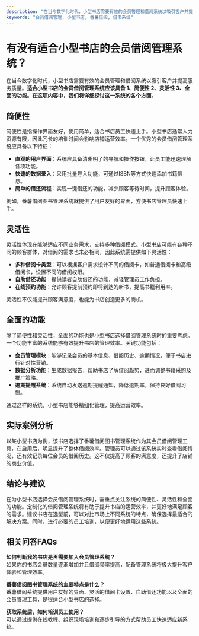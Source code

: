 ```yaml
---
description: "在当今数字化时代，小型书店需要有效的会员管理和借阅系统以吸引客户并提高服务质量。**适合小型书店的会员借阅管理系统应该具备 1、简便性 2、灵活性 3、全面的功能。在这项内容中，我们将详细探讨这一系统的各个方面**。"
keywords: "会员借阅管理, 小型书店, 番薯借阅, 借书系统"
---
```

# 有没有适合小型书店的会员借阅管理系统？

在当今数字化时代，小型书店需要有效的会员管理和借阅系统以吸引客户并提高服务质量。**适合小型书店的会员借阅管理系统应该具备 1、简便性 2、灵活性 3、全面的功能。在这项内容中，我们将详细探讨这一系统的各个方面**。

## 简便性

简便性是指操作界面友好，使用简单，适合书店员工快速上手。小型书店通常人力资源有限，因此冗长的培训时间会影响店铺运营效率。一个优秀的会员借阅管理系统应具备以下特征：

- **直观的用户界面**：系统应具备清晰明了的导航和操作按钮，让员工能迅速理解各项功能。
- **快速的数据录入**：采用批量导入功能，可通过ISBN等方式快速添加书籍信息。
- **简单的借还流程**：实现一键借还的功能，减少顾客等待时间，提升顾客体验。

例如，番薯借阅图书管理系统就提供了用户友好的界面，方便书店管理员快速上手。

## 灵活性

灵活性体现在能够适应不同业务需求，支持多种借阅模式。小型书店可能有各种不同的顾客群体，对借阅的需求也未必相同，因此系统需提供如下灵活性：

- **多种借阅卡类型**：可以根据客户需求设计不同的借阅卡，如普通借阅卡和高级借阅卡，设置不同的借阅权限。
- **自助借还功能**：提供读者自助借还的功能，减轻管理员工作负担。
- **在线预约功能**：允许顾客提前预约即将到达的新书，提高书籍利用率。

灵活性不仅能提升顾客满意度，也能为书店创造更多的商机。

## 全面的功能

除了简便性和灵活性，全面的功能也是小型书店选择借阅管理系统时的重要考虑。一个功能丰富的系统能够有效提升书店的管理效率。关键功能包括：

- **会员管理模块**：能够记录会员的基本信息、借阅历史、逾期情况，便于书店进行针对性营销。
- **数据分析功能**：生成数据报告，帮助书店了解借阅趋势，进而调整书籍采购及推广策略。
- **逾期提醒系统**：系统自动发送逾期提醒通知，降低逾期率，保持良好借阅习惯。

通过这样的系统，小型书店能够精细化管理，提高运营效率。

## 实际案例分析

以某小型书店为例，该书店选择了番薯借阅图书管理系统作为其会员借阅管理工具，在启用后，明显提升了整体借阅效率。管理员可以通过该系统实时查看借阅情况，还有效记录每位会员的借阅历史。这不仅提高了顾客的满意度，还提升了店铺的商业价值。

## 结论与建议

在为小型书店选择会员借阅管理系统时，需重点关注系统的简便性、灵活性和全面的功能。定制化的借阅管理系统将有助于提升书店的运营效率，并更好地满足顾客的需求。建议书店在选型前，可以对比市场上不同系统的特点，确保选择最适合的解决方案。同时，进行必要的员工培训，以便更好地运用这些系统。

## 相关问答FAQs

**如何判断我的书店是否需要加入会员管理系统？**  
如果你的书店会员数量逐渐增加并且借阅频率提高，配备管理系统将极大提升客户体验和管理效率。

**番薯借阅图书管理系统的主要特点是什么？**  
番薯借阅系统提供用户友好的界面、灵活的借阅卡设置、自助借还功能以及全面的会员管理工具，是很适合小型书店的选择。

**获取系统后，如何培训员工使用？**  
可以通过提供在线教程、组织现场培训和逐步引导的方式帮助员工快速适应新系统。
